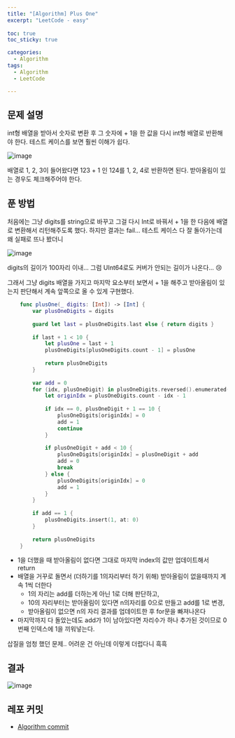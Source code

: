 ```yaml
---
title: "[Algorithm] Plus One"
excerpt: "LeetCode - easy"
  
toc: true
toc_sticky: true

categories:
  - Algorithm
tags:
  - Algorithm
  - LeetCode

---
```


## 문제 설명

int형 배열을 받아서 숫자로 변환 후 그 숫자에 + 1을 한 값을 다시 int형 배열로 반환해야 한다.
테스트 케이스를 보면 훨씬 이해가 쉽다.

![image](https://user-images.githubusercontent.com/22000470/181417924-d1824120-9921-484d-8bc3-b994e3a63646.png)

배열로 1, 2, 3이 들어왔다면 123 + 1 인 124를 1, 2, 4로 반환하면 된다.
받아올림이 있는 경우도 체크해주어야 한다.

## 푼 방법

처음에는 그냥 digits를 string으로 바꾸고 그걸 다시 Int로 바꿔서 + 1을 한 다음에 배열로 변환해서 리턴해주도록 했다.
하지만 결과는 fail... 테스트 케이스 다 잘 돌아가는데 왜 실패로 뜨나 봤더니

![image](https://user-images.githubusercontent.com/22000470/181418087-a4a16879-1b01-4330-889e-28f2b9bd24a8.png)

digits의 길이가 100자리 이내... 그럼 UInt64로도 커버가 안되는 길이가 나온다... 😢 

그래서 그냥 digits 배열을 가지고 마지막 요소부터 보면서 + 1을 해주고 받아올림이 있는지 판단해서 계속 앞쪽으로 올 수 있게 구현했다.

```swift
    func plusOne(_ digits: [Int]) -> [Int] {
        var plusOneDigits = digits
        
        guard let last = plusOneDigits.last else { return digits }
        
        if last + 1 < 10 {
            let plusOne = last + 1
            plusOneDigits[plusOneDigits.count - 1] = plusOne
            
            return plusOneDigits
        }
        
        var add = 0
        for (idx, plusOneDigit) in plusOneDigits.reversed().enumerated() {
            let originIdx = plusOneDigits.count - idx - 1
            
            if idx == 0, plusOneDigit + 1 == 10 {
                plusOneDigits[originIdx] = 0
                add = 1
                continue
            }
            
            if plusOneDigit + add < 10 {
                plusOneDigits[originIdx] = plusOneDigit + add
                add = 0
                break
            } else {
                plusOneDigits[originIdx] = 0
                add = 1
            }
        }
        
        if add == 1 {
            plusOneDigits.insert(1, at: 0)
        }
        
        return plusOneDigits
    }
```

- 1을 더했을 때 받아올림이 없다면 그대로 마지막 index의 값만 업데이트해서 return
- 배열을 거꾸로 돌면서 (더하기를 1의자리부터 하기 위해) 받아올림이 없을때까지 계속 1씩 더한다
   - 1의 자리는 add를 더하는게 아닌 1로 더해 판단하고, 
   - 10의 자리부터는 받아올림이 있다면 n의자리를 0으로 만들고 add를 1로 변경, 
   - 받아올림이 없으면 n의 자리 결과를 업데이트한 후 for문을 빠져나온다
- 마지막까지 다 돌았는데도 add가 1이 남아있다면 자리수가 하나 추가된 것이므로 0번째 인덱스에 1을 끼워넣는다.

삽질을 엄청 했던 문제.. 어려운 건 아닌데 이렇게 더럽다니 흑흑

## 결과

![image](https://user-images.githubusercontent.com/22000470/181418698-a8853c6a-0168-4b93-9a4e-f2857819bd1f.png)

## 레포 커밋
- [Algorithm commit](https://github.com/eunjooChoi/algorithm/commit/8ac23a15af402cbc38170a84db770738579c983b)

